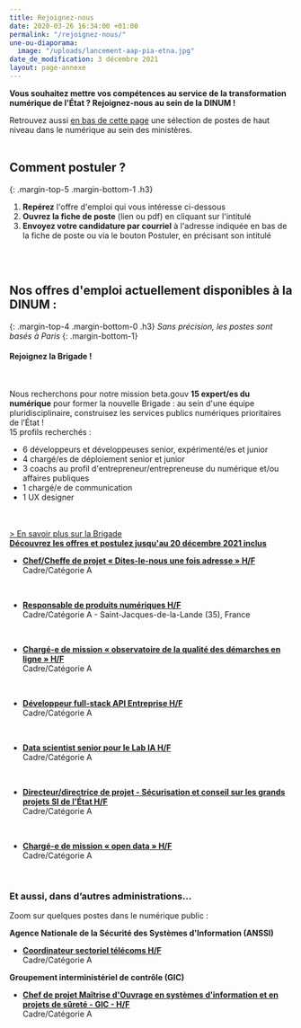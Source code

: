 ```yaml
---
title: Rejoignez-nous
date: 2020-03-26 16:34:00 +01:00
permalink: "/rejoignez-nous/"
une-ou-diaporama:
  image: "/uploads/lancement-aap-pia-etna.jpg"
date_de_modification: 3 décembre 2021
layout: page-annexe
---
```


**Vous souhaitez mettre vos compétences au service de la transformation numérique de l'État ? Rejoignez-nous au sein de la DINUM !**

Retrouvez aussi [en bas de cette page](#offresministeres) une sélection de postes de haut niveau dans le numérique au sein des ministères.
<br>
<br>

## Comment postuler ?
{: .margin-top-5 .margin-bottom-1 .h3}
1. **Repérez** l'offre d'emploi qui vous intéresse ci-dessous
2. **Ouvrez la fiche de poste** (lien ou pdf) en cliquant sur l'intitulé
3. **Envoyez votre candidature par courriel** à l'adresse indiquée en bas de la fiche de poste ou via le bouton Postuler, en précisant son intitulé
<br>
<br>

## Nos offres d'emploi actuellement disponibles à la DINUM : 
{: .margin-top-4 .margin-bottom-0 .h3}
*Sans précision, les postes sont basés à Paris*
{: .margin-bottom-1}


<div class="encadre noir"><h4>Rejoignez la Brigade !</h4>
<figure class='image-center' style='width: 70%;'><img src="/uploads/visuel-brigade-recrutement.png" alt=""/></figure>
<br>Nous recherchons pour notre mission beta.gouv <b>15 expert/es du numérique</b> pour former la nouvelle Brigade : au sein d'une équipe pluridisciplinaire, construisez les services publics numériques prioritaires de l’État !
<br>15 profils recherchés :
<ul><li>6 développeurs et développeuses senior, expérimenté/es et junior</li>
<li>4 chargé/es de déploiement senior et junior</li>
<li>3 coachs au profil d'entrepreneur/entrepreneuse du numérique et/ou affaires publiques</li>
<li>1 chargé/e de communication</li>
<li>1 UX designer</li></ul>
<br>
<br><a href="https://beta.gouv.fr/rejoindre-la-brigade">> En savoir plus sur la Brigade</a>
<div class="lien-important"><b><a href="https://beta.gouv.fr/rejoindre-la-brigade/offres">Découvrez les offres et postulez jusqu'au 20 décembre 2021 inclus</a></b></div></div>

* **[Chef/Cheffe de projet « Dites-le-nous une fois adresse » H/F](https://place-emploi-public.gouv.fr/offre-emploi/chefcheffe-de-projet--dites-le-nous-une-fois-adresse--hf-reference-2021-765176/ "Chef/Cheffe de projet « Dites-le-nous une fois adresse » H/F - Lien externe")**
<br>Cadre/Catégorie A
<br>

* **[Responsable de produits numériques H/F](https://place-emploi-public.gouv.fr/offre-emploi/responsable-de-produits-numeriques-cdd-3-ans-renouvelable-une-fois-hf-reference-2021-765146/ "Responsable de produits numériques H/F - Lien externe")**
<br>Cadre/Catégorie A - Saint-Jacques-de-la-Lande (35), France
<br>

* **[Chargé-e de mission « observatoire de la qualité des démarches en ligne » H/F](https://place-emploi-public.gouv.fr/offre-emploi/charge-e-de-mission--observatoire-de-la-qualite-des-demarches-en-ligne--hf-reference-2021-765161/ "Chargé-e de mission « observatoire de la qualité des démarches en ligne » H/F - Lien externe")**
<br>Cadre/Catégorie A
<br>

* **[Développeur full-stack API Entreprise H/F](https://place-emploi-public.gouv.fr/offre-emploi/developpeur-full-stack-api-entreprise-hf-reference-2021-700472/ "Ingénieur-e sécurité réseau (Développeur full-stack API Entreprise H/F - Lien externe")**
<br>Cadre/Catégorie A
<br>

* **[Data scientist senior pour le Lab IA H/F](https://place-emploi-public.gouv.fr/offre-emploi/data-scientist-senior-pour-le-lab-ia-hf-reference-2021-732157/ "Data scientist senior pour le Lab IA H/F - Lien externe")**
<br>Cadre/Catégorie A
<br>

* **[Directeur/directrice de projet - Sécurisation et conseil sur les grands projets SI de l'État H/F](https://place-emploi-public.gouv.fr/offre-emploi/directeurdirectrice-de-projet-securisation-et-conseil-sur-les-grands-projets-si-de-l-tat--cdd-3anshf-reference-2021-673191/ "Directeur/directrice de projet-Sécurisation et conseil sur les grands projets SI de l'État H/F - Lien externe")**
<br>Cadre/Catégorie A
<br>

* **[Chargé-e de mission « open data » H/F](https://place-emploi-public.gouv.fr/offre-emploi/charge-e-de-mission--open-data--hf-reference-2021-748284/ "Chargé-e de mission « open data » H/F - Lien externe")**
<br>Cadre/Catégorie A
<br>

<!--
> ### Talents du numérique : l’État recrute !
> <figure class='image-center' style='width: 70%;'><img src="/uploads/Campagne_Linkedin_FETE_visuel1.jpg" alt=""/></figure>
> <br>Vous êtes développeur, chef de projet numérique, ingénieur, architecte SI, technicien support... ? Venez créer le service public de demain !
> <br>Plus de 300 postes dans de nombreux métiers vous attendent au **Forum de l'emploi tech de l’État, du 30 novembre au 9 décembre 2020**. Édition 100% en ligne.
> <br>[> Inscrivez-vous jusqu'au 27 nov, 14h](https://numerique.gouv.fr/agenda/forum-emploi-tech-etat-2020)
> <br>
{: .noir .encadre}
  -->

<div class="encadre noir">
<h3 id="et-aussi-dans-dautres-administrations">Et aussi, dans d’autres administrations…<a id="offresministeres"></a></h3>
<p class="margin-bottom-1">Zoom sur quelques postes dans le numérique public&nbsp;:</p> 
<p><strong> Agence Nationale de la Sécurité des Systèmes d'Information (ANSSI) </strong></p> 
<ul><li class="margin-bottom-1"><strong><a href="https://place-emploi-public.gouv.fr/offre-emploi/coordinateur-sectoriel-telecoms-hf-reference-2021-736102/" title="Coordinateur sectoriel télécoms H/F - Lien externe">Coordinateur sectoriel télécoms H/F</a></strong><br>Cadre/Catégorie A</li></ul>

<p><strong> Groupement interministériel de contrôle (GIC)    </strong></p> 
<ul><li class="margin-bottom-1"><strong><a href="https://place-emploi-public.gouv.fr/offre-emploi/chef-de-projet-maitrise-d-ouvrage-en-systemes-d-information-et-en-projets-de-surete---gic-reference-2021-593962/" title="Chef de projet Maîtrise d'Ouvrage en systèmes d'information et en projets de sûreté - GIC - Lien externe">Chef de projet Maîtrise d'Ouvrage en systèmes d'information et en projets de sûreté - GIC - H/F</a></strong><br>Cadre/Catégorie A</li></ul> 

</div>
